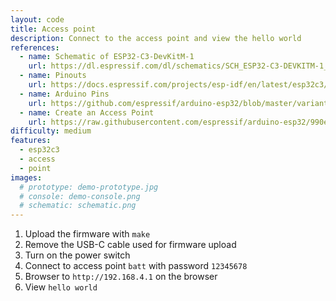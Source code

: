 ```yaml
---
layout: code
title: Access point
description: Connect to the access point and view the hello world
references:
  - name: Schematic of ESP32-C3-DevKitM-1
    url: https://dl.espressif.com/dl/schematics/SCH_ESP32-C3-DEVKITM-1_V1_20200915A.pdf
  - name: Pinouts
    url: https://docs.espressif.com/projects/esp-idf/en/latest/esp32c3/hw-reference/esp32c3/user-guide-devkitm-1.html#pin-layout
  - name: Arduino Pins
    url: https://github.com/espressif/arduino-esp32/blob/master/variants/esp32c3/pins_arduino.h
  - name: Create an Access Point
    url: https://raw.githubusercontent.com/espressif/arduino-esp32/990e3d5b431b63b4adc364b045a79afdad645a3f/libraries/WiFi/examples/WiFiAccessPoint/WiFiAccessPoint.ino
difficulty: medium
features:
  - esp32c3
  - access
  - point
images:
  # prototype: demo-prototype.jpg
  # console: demo-console.png
  # schematic: schematic.png
---
```


1. Upload the firmware with `make`
1. Remove the USB-C cable used for firmware upload
1. Turn on the power switch
1. Connect to access point `batt` with password `12345678`
1. Browser to `http://192.168.4.1` on the browser
1. View `hello world`
